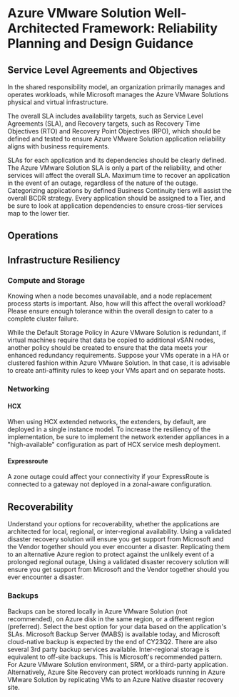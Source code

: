 # Azure VMware Solution Well-Architected Framework: Reliability Planning and Design Guidance


## Service Level Agreements and Objectives 

In the shared responsibility model, an organization primarily manages and operates workloads, while Microsoft manages the Azure VMware Solutions physical and virtual infrastructure. 

The overall SLA includes availability targets, such as Service Level Agreements (SLA), and Recovery targets, such as Recovery Time Objectives (RTO) and Recovery Point Objectives (RPO), which should be defined and tested to ensure Azure VMware Solution application reliability aligns with business requirements.

SLAs for each application and its dependencies should be clearly defined. The Azure VMware Solution SLA is only a part of the reliability, and  other services will affect the overall SLA.
Maximum time to recover an application in the event of an outage, regardless of the nature of the outage.
Categorizing applications by  defined Business Continuity tiers will assist the overall BCDR strategy.  Every application should be assigned to a Tier, and be sure to look at application dependencies to ensure cross-tier services map to the lower tier.
## Operations 

## Infrastructure Resiliency

### Compute and Storage 
Knowing when a node becomes unavailable, and a node replacement process starts is important. Also, how will this affect the overall workload? 
Please ensure enough tolerance within the overall design to cater to a complete cluster failure.

While the Default Storage Policy in Azure VMware Solution is redundant, if virtual machines require that data be copied to additional vSAN nodes, another policy should be created to ensure that the data meets your enhanced redundancy requirements. Suppose your VMs operate in a HA or clustered fashion within Azure VMware Solution. In that case, it is advisable to create anti-affinity rules to keep your VMs apart and on separate hosts.
 

### Networking

#### HCX 
When using HCX extended networks, the extenders, by default, are deployed in a single instance model. To increase the resiliency of the implementation, be sure to implement the network extender appliances in a "high-available" configuration as part of HCX service mesh deployment.

#### Expressroute 
A zone outage could affect your connectivity if your ExpressRoute is connected to a gateway not deployed in a zonal-aware configuration.

## Recoverability 

Understand your options for recoverability, whether the applications are architected for local, regional, or inter-regional availability.
Using a validated disaster recovery solution will ensure you get support from Microsoft and the Vendor together should you ever encounter a disaster.
Replicating them to an alternative Azure region to protect against the unlikely event of a prolonged regional outage, 
Using a validated disaster recovery solution will ensure you get support from Microsoft and the Vendor together should you ever encounter a disaster.
### Backups
Backups can be stored locally in Azure VMware Solution (not recommended), on Azure disk in the same region, or a different region (preferred).   Select the best option for your data based on the application's SLAs.  Microsoft Backup Server (MABS) is available today, and Microsoft cloud-native backup is expected by the end of CY23Q2.  There are also several 3rd party backup services available.
Inter-regional storage is equivalent to off-site backups.  This is Microsoft's recommended pattern.
For Azure VMware Solution environment, SRM, or a third-party application. Alternatively, Azure Site Recovery can protect workloads running in Azure VMware Solution by replicating VMs to an Azure Native disaster recovery site.
